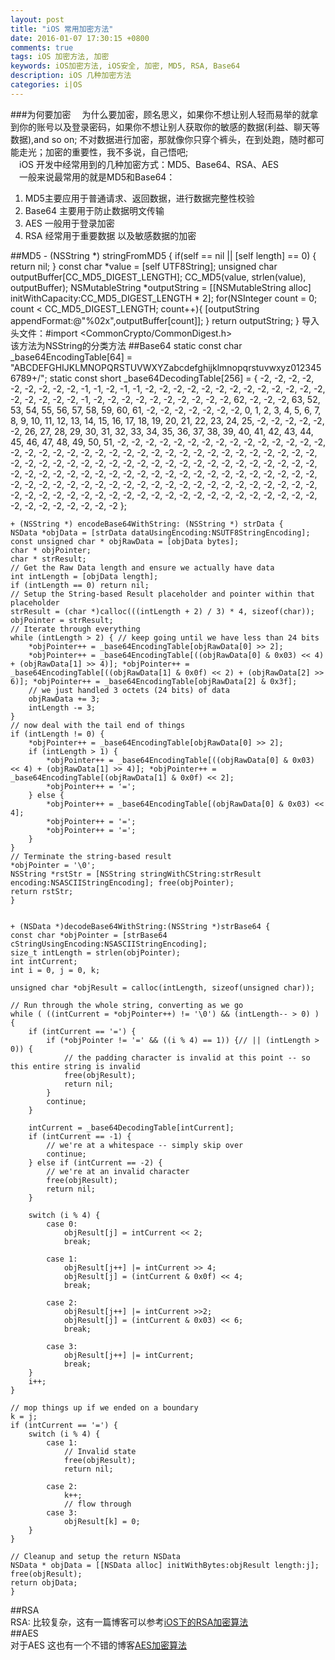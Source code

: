 ```yaml
---
layout: post
title: "iOS 常用加密方法"
date: 2016-01-07 17:30:15 +0800
comments: true
tags: iOS 加密方法, 加密
keywords: iOS加密方法, iOS安全, 加密, MD5, RSA, Base64
description: iOS 几种加密方法
categories: i|OS
---
```


###为何要加密
&emsp;为什么要加密，顾名思义，如果你不想让别人轻而易举的就拿到你的账号以及登录密码，如果你不想让别人获取你的敏感的数据(利益、聊天等数据),and so on; 不对数据进行加密，那就像你只穿个裤头，在到处跑，随时都可能走光；加密的重要性，我不多说，自己悟吧;  
&emsp;iOS 开发中经常用到的几种加密方式：MD5、Base64、RSA、AES  
&emsp;一般来说最常用的就是MD5和Base64：  
>
1. MD5主要应用于普通请求、返回数据，进行数据完整性校验
2. Base64 主要用于防止数据明文传输
3. AES 一般用于登录加密
4. RSA 经常用于重要数据 以及敏感数据的加密  

<!--more-->
##MD5
	- (NSString *) stringFromMD5 {
    if(self == nil || [self length] == 0) {        return nil;
    }    const char *value = [self UTF8String];    unsigned char outputBuffer[CC_MD5_DIGEST_LENGTH];
    CC_MD5(value, strlen(value), outputBuffer);
    NSMutableString *outputString = [[NSMutableString alloc] initWithCapacity:CC_MD5_DIGEST_LENGTH * 2];
    for(NSInteger count = 0; count < CC_MD5_DIGEST_LENGTH; count++){        [outputString appendFormat:@"%02x",outputBuffer[count]];
    }    	return outputString;
	}
导入头文件：#import <CommonCrypto/CommonDigest.h>   
 该方法为NSString的分类方法
##Base64
	static const char _base64EncodingTable[64] = "ABCDEFGHIJKLMNOPQRSTUVWXYZabcdefghijklmnopqrstuvwxyz0123456789+/";
	static const short _base64DecodingTable[256] = {
    -2, -2, -2, -2, -2, -2, -2, -2, -2, -1, -1, -2, -1, -1, -2, -2,
    -2, -2, -2, -2, -2, -2, -2, -2, -2, -2, -2, -2, -2, -2, -2, -2,
    -1, -2, -2, -2, -2, -2, -2, -2, -2, -2, -2, 62, -2, -2, -2, 63,
    52, 53, 54, 55, 56, 57, 58, 59, 60, 61, -2, -2, -2, -2, -2, -2,
    -2,  0,  1,  2,  3,  4,  5,  6,  7,  8,  9, 10, 11, 12, 13, 14,
    15, 16, 17, 18, 19, 20, 21, 22, 23, 24, 25, -2, -2, -2, -2, -2,
    -2, 26, 27, 28, 29, 30, 31, 32, 33, 34, 35, 36, 37, 38, 39, 40,
    41, 42, 43, 44, 45, 46, 47, 48, 49, 50, 51, -2, -2, -2, -2, -2,
    -2, -2, -2, -2, -2, -2, -2, -2, -2, -2, -2, -2, -2, -2, -2, -2,
    -2, -2, -2, -2, -2, -2, -2, -2, -2, -2, -2, -2, -2, -2, -2, -2,
    -2, -2, -2, -2, -2, -2, -2, -2, -2, -2, -2, -2, -2, -2, -2, -2,
    -2, -2, -2, -2, -2, -2, -2, -2, -2, -2, -2, -2, -2, -2, -2, -2,
    -2, -2, -2, -2, -2, -2, -2, -2, -2, -2, -2, -2, -2, -2, -2, -2,
    -2, -2, -2, -2, -2, -2, -2, -2, -2, -2, -2, -2, -2, -2, -2, -2,
    -2, -2, -2, -2, -2, -2, -2, -2, -2, -2, -2, -2, -2, -2, -2, -2,
    -2, -2, -2, -2, -2, -2, -2, -2, -2, -2, -2, -2, -2, -2, -2, -2
	};


	+ (NSString *) encodeBase64WithString: (NSString *) strData {
    NSData *objData = [strData dataUsingEncoding:NSUTF8StringEncoding];
    const unsigned char * objRawData = [objData bytes];
    char * objPointer;    char * strResult;    // Get the Raw Data length and ensure we actually have data
    int intLength = [objData length];    if (intLength == 0) return nil;    // Setup the String-based Result placeholder and pointer within that placeholder
    strResult = (char *)calloc(((intLength + 2) / 3) * 4, sizeof(char));    objPointer = strResult;    // Iterate through everything
    while (intLength > 2) { // keep going until we have less than 24 bits        *objPointer++ = _base64EncodingTable[objRawData[0] >> 2];        *objPointer++ = _base64EncodingTable[((objRawData[0] & 0x03) << 4) + (objRawData[1] >> 4)]; *objPointer++ = _base64EncodingTable[((objRawData[1] & 0x0f) << 2) + (objRawData[2] >> 6)]; *objPointer++ = _base64EncodingTable[objRawData[2] & 0x3f];        // we just handled 3 octets (24 bits) of data
        objRawData += 3;        intLength -= 3;    }    // now deal with the tail end of things    if (intLength != 0) {        *objPointer++ = _base64EncodingTable[objRawData[0] >> 2];        if (intLength > 1) {            *objPointer++ = _base64EncodingTable[((objRawData[0] & 0x03) << 4) + (objRawData[1] >> 4)]; *objPointer++ = _base64EncodingTable[(objRawData[1] & 0x0f) << 2];            *objPointer++ = '=';        } else {            *objPointer++ = _base64EncodingTable[(objRawData[0] & 0x03) << 4];            *objPointer++ = '=';            *objPointer++ = '=';        }    }    // Terminate the string-based result
    *objPointer = '\0';    NSString *rstStr = [NSString stringWithCString:strResult encoding:NSASCIIStringEncoding]; free(objPointer);    return rstStr;	}
  
  	
	+ (NSData *)decodeBase64WithString:(NSString *)strBase64 {
    const char *objPointer = [strBase64 cStringUsingEncoding:NSASCIIStringEncoding];
    size_t intLength = strlen(objPointer);
    int intCurrent;
    int i = 0, j = 0, k;
    
    unsigned char *objResult = calloc(intLength, sizeof(unsigned char));
    
    // Run through the whole string, converting as we go
    while ( ((intCurrent = *objPointer++) != '\0') && (intLength-- > 0) ) {
        if (intCurrent == '=') {
            if (*objPointer != '=' && ((i % 4) == 1)) {// || (intLength > 0)) {
                // the padding character is invalid at this point -- so this entire string is invalid
                free(objResult);
                return nil;
            }
            continue;
        }
        
        intCurrent = _base64DecodingTable[intCurrent];
        if (intCurrent == -1) {
            // we're at a whitespace -- simply skip over
            continue;
        } else if (intCurrent == -2) {
            // we're at an invalid character
            free(objResult);
            return nil;
        }
        
        switch (i % 4) {
            case 0:
                objResult[j] = intCurrent << 2;
                break;
                
            case 1:
                objResult[j++] |= intCurrent >> 4;
                objResult[j] = (intCurrent & 0x0f) << 4;
                break;
                
            case 2:
                objResult[j++] |= intCurrent >>2;
                objResult[j] = (intCurrent & 0x03) << 6;
                break;
                
            case 3:
                objResult[j++] |= intCurrent;
                break;
        }
        i++;
    }
    
    // mop things up if we ended on a boundary
    k = j;
    if (intCurrent == '=') {
        switch (i % 4) {
            case 1:
                // Invalid state
                free(objResult);
                return nil;
                
            case 2:
                k++;
                // flow through
            case 3:
                objResult[k] = 0;
        }
    }
    
    // Cleanup and setup the return NSData
    NSData * objData = [[NSData alloc] initWithBytes:objResult length:j];
    free(objResult);
    return objData;
	}
  
##RSA  
RSA: 比较复杂，这有一篇博客可以参考[iOS下的RSA加密算法](http://blog.iamzsx.me/show.html?id=155002)  
##AES  
对于AES 这也有一个不错的博客[AES加密算法](http://www.tuicool.com/articles/UVRjmyN)    
